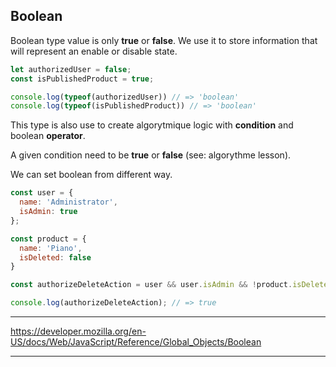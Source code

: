 ## Boolean

Boolean type value is only **true** or **false**.
We use it to store information that will represent an enable or disable state.

```js
let authorizedUser = false;
const isPublishedProduct = true;

console.log(typeof(authorizedUser)) // => 'boolean'
console.log(typeof(isPublishedProduct)) // => 'boolean'
```

This type is also use to create algorytmique logic with **condition** and boolean **operator**.

A given condition need to be **true** or **false** (see: algorythme lesson).

We can set boolean from different way.

```js
const user = {
  name: 'Administrator',
  isAdmin: true
};

const product = {
  name: 'Piano',
  isDeleted: false
}

const authorizeDeleteAction = user && user.isAdmin && !product.isDeleted;

console.log(authorizeDeleteAction); // => true
```

---
https://developer.mozilla.org/en-US/docs/Web/JavaScript/Reference/Global_Objects/Boolean

---